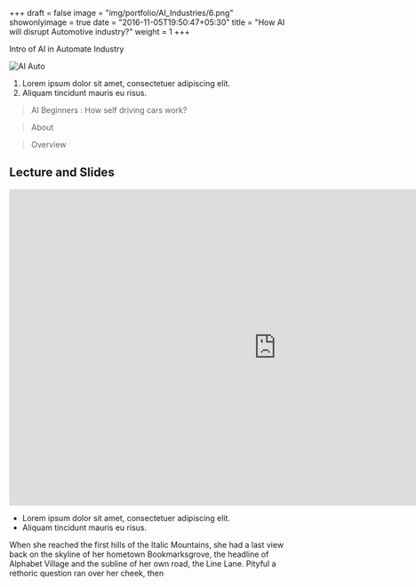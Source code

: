 +++
draft = false
image = "img/portfolio/AI_Industries/6.png"
showonlyimage = true
date = "2016-11-05T19:50:47+05:30"
title = "How AI will disrupt Automotive industry?"
weight = 1
+++

Intro of AI in Automate Industry

<!--more-->

![AI Auto](https://www.statsmatter.in/images/clients/6.png)

1. Lorem ipsum dolor sit amet, consectetuer adipiscing elit.
2. Aliquam tincidunt mauris eu risus.

> AI Beginners : How self driving cars work?

> About

> Overview

## Lecture and Slides

<iframe src="https://docs.google.com/presentation/d/e/2PACX-1vTZsYsWFvc1x6W5mQikUSF-m2mZ6QQr2XcpKt2HifIreAzaMOhpU2HdJYwoWW-z45Y-FAlHOPaRpHum/embed?start=false&loop=false&delayms=3000" frameborder="0" width="960" height="569" allowfullscreen="true" mozallowfullscreen="true" webkitallowfullscreen="true"></iframe>

- Lorem ipsum dolor sit amet, consectetuer adipiscing elit.
- Aliquam tincidunt mauris eu risus.

When she reached the first hills of the Italic Mountains, she had a last view back on the skyline of her hometown Bookmarksgrove, the headline of Alphabet Village and the subline of her own road, the Line Lane. Pityful a rethoric question ran over her cheek, then

